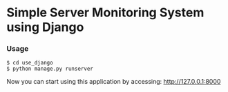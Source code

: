 # Simple Server Monitoring System using Django

### Usage
```
$ cd use_django
$ python manage.py runserver
```
Now you can start using this application by accessing: http://127.0.0.1:8000